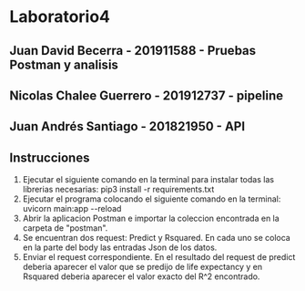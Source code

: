 # Laboratorio4

## Juan David Becerra - 201911588 - Pruebas Postman y analisis
## Nicolas Chalee Guerrero - 201912737 - pipeline
## Juan Andrés Santiago - 201821950 - API

## Instrucciones

1. Ejecutar el siguiente comando en la terminal para instalar todas las librerias necesarias: pip3 install -r requirements.txt
2. Ejecutar el programa colocando el siguiente comando en la terminal: uvicorn main:app --reload 
3. Abrir la aplicacion Postman e importar la coleccion encontrada en la carpeta de "postman".
4. Se encuentran dos request: Predict y Rsquared. En cada uno se coloca en la parte del body las entradas Json de los datos. 
5. Enviar el request correspondiente. En el resultado del request de predict deberia aparecer el valor que se predijo de life expectancy y en Rsquared deberia aparecer el valor exacto del R^2 encontrado.
